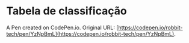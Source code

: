 # Tabela de classificação

A Pen created on CodePen.io. Original URL: [https://codepen.io/robbit-tech/pen/YzNpBmL](https://codepen.io/robbit-tech/pen/YzNpBmL).



